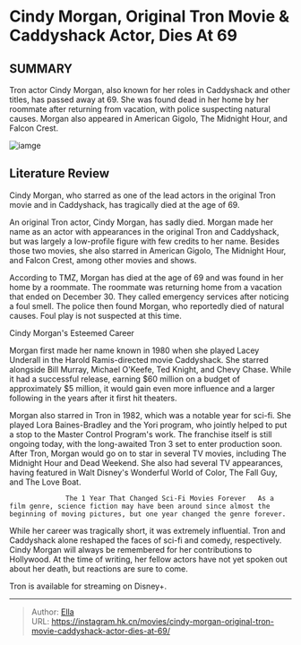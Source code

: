 # Cindy Morgan, Original Tron Movie &amp; Caddyshack Actor, Dies At 69


## SUMMARY 



  Tron actor Cindy Morgan, also known for her roles in Caddyshack and other titles, has passed away at 69.   She was found dead in her home by her roommate after returning from vacation, with police suspecting natural causes.   Morgan also appeared in American Gigolo, The Midnight Hour, and Falcon Crest.  

![iamge](https://static1.srcdn.com/wordpress/wp-content/uploads/2024/01/cindy-morgan-in-tron-with-a-tron-background.jpg)

## Literature Review

Cindy Morgan, who starred as one of the lead actors in the original Tron movie and in Caddyshack, has tragically died at the age of 69.




An original Tron actor, Cindy Morgan, has sadly died. Morgan made her name as an actor with appearances in the original Tron and Caddyshack, but was largely a low-profile figure with few credits to her name. Besides those two movies, she also starred in American Gigolo, The Midnight Hour, and Falcon Crest, among other movies and shows.




According to TMZ, Morgan has died at the age of 69 and was found in her home by a roommate. The roommate was returning home from a vacation that ended on December 30. They called emergency services after noticing a foul smell. The police then found Morgan, who reportedly died of natural causes. Foul play is not suspected at this time.


 Cindy Morgan&#39;s Esteemed Career 
          

Morgan first made her name known in 1980 when she played Lacey Underall in the Harold Ramis-directed movie Caddyshack. She starred alongside Bill Murray, Michael O&#39;Keefe, Ted Knight, and Chevy Chase. While it had a successful release, earning $60 million on a budget of approximately $5 million, it would gain even more influence and a larger following in the years after it first hit theaters.

Morgan also starred in Tron in 1982, which was a notable year for sci-fi. She played Lora Baines-Bradley and the Yori program, who jointly helped to put a stop to the Master Control Program&#39;s work. The franchise itself is still ongoing today, with the long-awaited Tron 3 set to enter production soon. After Tron, Morgan would go on to star in several TV movies, including The Midnight Hour and Dead Weekend. She also had several TV appearances, having featured in Walt Disney&#39;s Wonderful World of Color, The Fall Guy, and The Love Boat.




                  The 1 Year That Changed Sci-Fi Movies Forever   As a film genre, science fiction may have been around since almost the beginning of moving pictures, but one year changed the genre forever.   

While her career was tragically short, it was extremely influential. Tron and Caddyshack alone reshaped the faces of sci-fi and comedy, respectively. Cindy Morgan will always be remembered for her contributions to Hollywood. At the time of writing, her fellow actors have not yet spoken out about her death, but reactions are sure to come.



Tron is available for streaming on Disney&#43;.






---

> Author: [Ella](https://instagram.hk.cn/)  
> URL: https://instagram.hk.cn/movies/cindy-morgan-original-tron-movie-caddyshack-actor-dies-at-69/  

